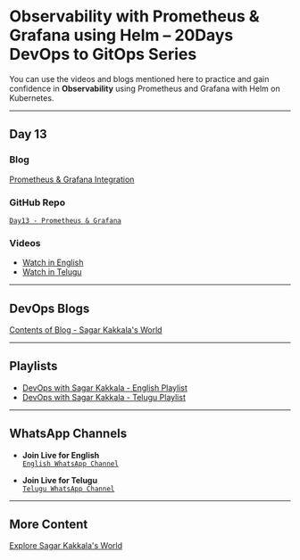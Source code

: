 
# **Observability with Prometheus & Grafana using Helm – 20Days DevOps to GitOps Series**

You can use the videos and blogs mentioned here to practice and gain confidence in **Observability** using Prometheus and Grafana with Helm on Kubernetes.

---

## **Day 13**

### **Blog**  
[Prometheus & Grafana Integration](https://www.sagarkakkalasworld.com/2024/11/prometheus-integration.html)

### **GitHub Repo**  
[`Day13 - Prometheus & Grafana`](https://github.com/sagarkakkalasworld/Day13)

### **Videos**
- [Watch in English](https://youtu.be/lxg9ZZYjS-E?feature=shared)  
- [Watch in Telugu](https://youtu.be/vPRh0iqFk2A?feature=shared)

---

## **DevOps Blogs**
[Contents of Blog - Sagar Kakkala's World](https://www.sagarkakkalasworld.com/p/contents-of-blog-sagar-kakkalas-world.html)

---

## **Playlists**
- [DevOps with Sagar Kakkala - English Playlist](https://www.youtube.com/playlist?list=PLlMNTzKKV4R585f9o-Og8Cd4V9sc6w8yA)  
- [DevOps with Sagar Kakkala - Telugu Playlist](https://www.youtube.com/playlist?list=PLlMNTzKKV4R5AX7SfRrA6EQhuocVKhlnK)

---

## **WhatsApp Channels**
- **Join Live for English**  
[`English WhatsApp Channel`](https://www.whatsapp.com/channel/0029VaynRs5Fy72JakyNOv3d)
  
- **Join Live for Telugu**  
[`Telugu WhatsApp Channel`](https://www.whatsapp.com/channel/0029Vau5goh30LKSrJyOoS1f)

---

## **More Content**  
[Explore Sagar Kakkala's World](https://linktr.ee/sagar_kakkalas_world)
